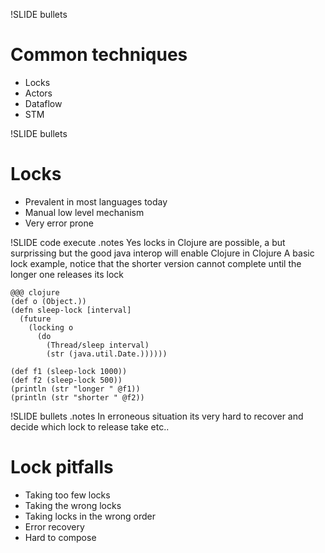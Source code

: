 !SLIDE bullets 

# Common techniques 

* Locks
* Actors
* Dataflow
* STM

!SLIDE bullets 
# Locks

* Prevalent in most languages today
* Manual low level mechanism 
* Very error prone

!SLIDE code execute
.notes Yes locks in Clojure are possible, a but surprissing but the good java interop will enable Clojure in Clojure 
A basic lock example, notice that the shorter version cannot complete until the longer one releases its lock

    @@@ clojure
    (def o (Object.))
    (defn sleep-lock [interval] 
      (future 
        (locking o 
          (do 
            (Thread/sleep interval) 
            (str (java.util.Date.))))))

    (def f1 (sleep-lock 1000))
    (def f2 (sleep-lock 500))
    (println (str "longer " @f1))
    (println (str "shorter " @f2))
    
!SLIDE bullets
.notes In erroneous situation its very hard to recover and decide which lock to release take etc..
# Lock pitfalls 

* Taking too few locks  
* Taking the wrong locks 
* Taking locks in the wrong order
* Error recovery
* Hard to compose
   
